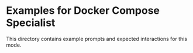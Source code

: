 # Examples for Docker Compose Specialist

This directory contains example prompts and expected interactions for this mode.